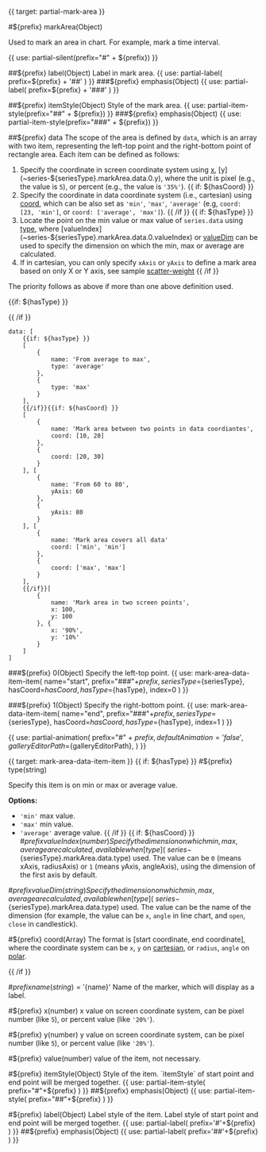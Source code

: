 {{ target: partial-mark-area }}

#${prefix} markArea(Object)

Used to mark an area in chart. For example, mark a time interval.

{{ use: partial-silent(prefix="#" + ${prefix}) }}

##${prefix} label(Object)
Label in mark area.
{{ use: partial-label(
    prefix=${prefix} + '##'
) }}
###${prefix} emphasis(Object)
{{ use: partial-label(
    prefix=${prefix} + '###'
) }}

##${prefix} itemStyle(Object)
Style of the mark area.
{{ use: partial-item-style(prefix="##" + ${prefix}) }}
###${prefix} emphasis(Object)
{{ use: partial-item-style(prefix="###" + ${prefix}) }}

##${prefix} data
The scope of the area is defined by `data`, which is an array with two item, representing the left-top point and the right-bottom point of rectangle area. Each item can be defined as follows:

1. Specify the coordinate in screen coordinate system using [x](~series-${seriesType}.markArea.data.0.x), [y](~series-${seriesType}.markArea.data.0.y), where the unit is pixel (e.g., the value is `5`), or percent (e.g., the value is `'35%'`).
{{ if: ${hasCoord} }}
2. Specify the coordinate in data coordinate system (i.e., cartesian) using
[coord](~series-${seriesType}.markArea.data.0.coord), which can be also set as `'min'`, `'max'`, `'average'` (e.g, `coord: [23, 'min']`, or `coord: ['average', 'max']`).
{{ /if }}
{{ if: ${hasType} }}
3. Locate the point on the min value or max value of `series.data` using [type](~series-${seriesType}.markArea.data.0.type), where [valueIndex](~series-${seriesType}.markArea.data.0.valueIndex) or [valueDim](~series-${seriesType}.markPoint.data.0.valueDim) can be used to specify the dimension on which the min, max or average are calculated.
4. If in cartesian, you can only specify `xAxis` or `yAxis` to define a mark area based on only X or Y axis, see sample [scatter-weight](${galleryEditorPath}scatter-weight)
{{ /if }}

The priority follows as above if more than one above definition used.

{{if: ${hasType} }}

{{ /if }}
```
data: [
    {{if: ${hasType} }}
    [
        {
            name: 'From average to max',
            type: 'average'
        },
        {
            type: 'max'
        }
    ],
    {{/if}}{{if: ${hasCoord} }}
    [
        {
            name: 'Mark area between two points in data coordiantes',
            coord: [10, 20]
        },
        {
            coord: [20, 30]
        }
    ], [
        {
            name: 'From 60 to 80',
            yAxis: 60
        },
        {
            yAxis: 80
        }
    ], [
        {
            name: 'Mark area covers all data'
            coord: ['min', 'min']
        },
        {
            coord: ['max', 'max']
        }
    ],
    {{/if}}[
        {
            name: 'Mark area in two screen points',
            x: 100,
            y: 100
        }, {
            x: '90%',
            y: '10%'
        }
    ]
]
```

###${prefix} 0(Object)
Specify the left-top point.
{{ use: mark-area-data-item-item(
    name="start",
    prefix="###"+${prefix},
    seriesType=${seriesType},
    hasCoord=${hasCoord},
    hasType=${hasType},
    index=0
) }}

###${prefix} 1(Object)
Specify the right-bottom point.
{{ use: mark-area-data-item-item(
    name="end",
    prefix="###"+${prefix},
    seriesType=${seriesType},
    hasCoord=${hasCoord},
    hasType=${hasType},
    index=1
) }}

{{ use: partial-animation(
    prefix="#" + ${prefix},
    defaultAnimation='false',
    galleryEditorPath=${galleryEditorPath},
) }}


{{ target: mark-area-data-item-item }}
{{ if: ${hasType} }}
#${prefix} type(string)

Specify this item is on min or max or average value.

**Options:**
+ `'min'` max value.
+ `'max'` min value.
+ `'average'` average value.
{{ /if }}
{{ if: ${hasCoord} }}
#${prefix} valueIndex(number)
Specify the dimension on which min, max, average are calculated,
available when [type](~series-${seriesType}.markArea.data.type) used.
The value can be `0` (means xAxis, radiusAxis) or `1` (means yAxis, angleAxis),
using the dimension of the first axis by default.

#${prefix} valueDim(string)
Specify the dimension on which min, max, average are calculated,
available when [type](~series-${seriesType}.markArea.data.type) used.
The value can be the name of the dimension (for example, the value can be `x`, `angle` in line chart, and `open`, `close` in candlestick).

#${prefix} coord(Array)
The format is [start coordinate, end coordinate], where the coordinate system can be `x`, `y` on [cartesian](~grid), or `radius`, `angle` on [polar](~polar).

{{ /if }}

#${prefix} name(string) = '${name}'
Name of the marker, which will display as a label.

#${prefix} x(number)
x value on screen coordinate system, can be pixel number (like `5`), or percent value (like `'20%'`).

#${prefix} y(number)
y value on screen coordinate system, can be pixel number (like `5`), or percent value (like `'20%'`).

#${prefix} value(number)
value of the item, not necessary.

#${prefix} itemStyle(Object)
Style of the item.
`itemStyle` of start point and end point will be merged together.
{{ use: partial-item-style(
    prefix="#"+${prefix}
) }}
##${prefix} emphasis(Object)
{{ use: partial-item-style(
    prefix="##"+${prefix}
) }}

#${prefix} label(Object)
Label style of the item.
Label style of start point and end point will be merged together.
{{ use: partial-label(
    prefix='#'+${prefix}
) }}
##${prefix} emphasis(Object)
{{ use: partial-label(
    prefix='##'+${prefix}
) }}
